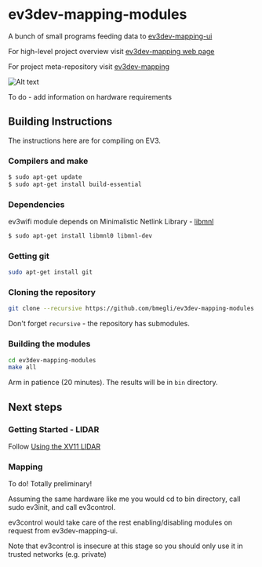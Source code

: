 # ev3dev-mapping-modules
A bunch of small programs feeding data to [ev3dev-mapping-ui](https://github.com/bmegli/ev3dev-mapping-ui)

For high-level project overview visit [ev3dev-mapping web page](http://www.ev3dev.org/projects/2016/08/07/Mapping/)

For project meta-repository visit [ev3dev-mapping](https://github.com/bmegli/ev3dev-mapping)

![Alt text](https://user-images.githubusercontent.com/9095769/28492434-20d8cfa8-6f04-11e7-8f9e-4415bc809063.png "ev3dev-mapping-modules screenshot")

To do - add information on hardware requirements

## Building Instructions

The instructions here are for compiling on EV3.

### Compilers and make

``` bash
$ sudo apt-get update
$ sudo apt-get install build-essential
```

### Dependencies

ev3wifi module depends on Minimalistic Netlink Library - [libmnl](https://www.netfilter.org/projects/libmnl/)

``` bash
$ sudo apt-get install libmnl0 libmnl-dev
```

### Getting git

``` bash
sudo apt-get install git
```

### Cloning the repository

``` bash
git clone --recursive https://github.com/bmegli/ev3dev-mapping-modules
```

Don't forget `recursive` - the repository has submodules.

### Building the modules

``` bash
cd ev3dev-mapping-modules
make all
```

Arm in patience (20 minutes). The results will be in `bin` directory.

## Next steps

### Getting Started - LIDAR

Follow [Using the XV11 LIDAR](http://www.ev3dev.org/docs/tutorials/using-xv11-lidar/)

### Mapping 

To do! Totally preliminary!

Assuming the same hardware like me you would cd to bin directory, call sudo ev3init, and call ev3control.

ev3control would take care of the rest enabling/disabling modules on request from ev3dev-mapping-ui.

Note that ev3control is insecure at this stage so you should only use it in trusted networks (e.g. private)
